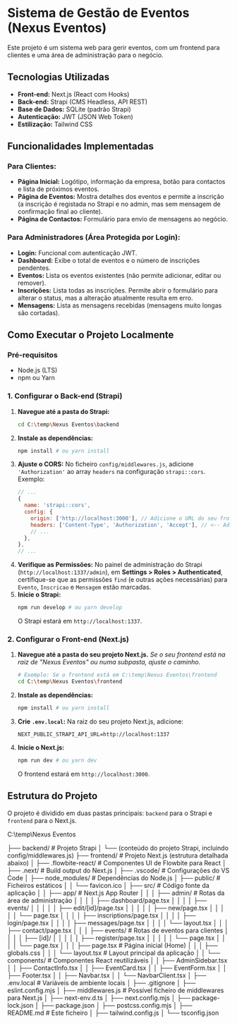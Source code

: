 # Sistema de Gestão de Eventos (Nexus Eventos)

Este projeto é um sistema web para gerir eventos, com um frontend para clientes e uma área de administração para o negócio.

## Tecnologias Utilizadas

* **Front-end:** Next.js (React com Hooks)
* **Back-end:** Strapi (CMS Headless, API REST)
* **Base de Dados:** SQLite (padrão Strapi)
* **Autenticação:** JWT (JSON Web Token)
* **Estilização:** Tailwind CSS

## Funcionalidades Implementadas

### Para Clientes:
* **Página Inicial:** Logótipo, informação da empresa, botão para contactos e lista de próximos eventos.
* **Página de Eventos:** Mostra detalhes dos eventos e permite a inscrição (a inscrição é registada no Strapi e no admin, mas sem mensagem de confirmação final ao cliente).
* **Página de Contactos:** Formulário para envio de mensagens ao negócio.

### Para Administradores (Área Protegida por Login):
* **Login:** Funcional com autenticação JWT.
* **Dashboard:** Exibe o total de eventos e o número de inscrições pendentes.
* **Eventos:** Lista os eventos existentes (não permite adicionar, editar ou remover).
* **Inscrições:** Lista todas as inscrições. Permite abrir o formulário para alterar o status, mas a alteração atualmente resulta em erro.
* **Mensagens:** Lista as mensagens recebidas (mensagens muito longas são cortadas).

## Como Executar o Projeto Localmente

### Pré-requisitos

* Node.js (LTS)
* npm ou Yarn

### 1. Configurar o Back-end (Strapi)

1.  **Navegue até a pasta do Strapi:**
    ```bash
    cd C:\temp\Nexus Eventos\backend
    ```
2.  **Instale as dependências:**
    ```bash
    npm install # ou yarn install
    ```
3.  **Ajuste o CORS:** No ficheiro `config/middlewares.js`, adicione `'Authorization'` ao array `headers` na configuração `strapi::cors`. Exemplo:
    ```javascript
    // ...
    {
      name: 'strapi::cors',
      config: {
        origin: ['http://localhost:3000'], // Adicione o URL do seu frontend Next.js
        headers: ['Content-Type', 'Authorization', 'Accept'], // <-- Adicionar 'Authorization'
        // ...
      },
    },
    // ...
    ```
4.  **Verifique as Permissões:** No painel de administração do Strapi (`http://localhost:1337/admin`), em **Settings > Roles > Authenticated**, certifique-se que as permissões `find` (e outras ações necessárias) para `Evento`, `Inscricao` e `Mensagem` estão marcadas.
5.  **Inicie o Strapi:**
    ```bash
    npm run develop # ou yarn develop
    ```
    O Strapi estará em `http://localhost:1337`.

### 2. Configurar o Front-end (Next.js)

1.  **Navegue até a pasta do seu projeto Next.js.**
    *Se o seu frontend está na raiz de "Nexus Eventos" ou numa subpasta, ajuste o caminho.*
    ```bash
    # Exemplo: Se o frontend está em C:\temp\Nexus Eventos\frontend
    cd C:\temp\Nexus Eventos\frontend
    ```
2.  **Instale as dependências:**
    ```bash
    npm install # ou yarn install
    ```
3.  **Crie `.env.local`:** Na raiz do seu projeto Next.js, adicione:
    ```
    NEXT_PUBLIC_STRAPI_API_URL=http://localhost:1337
    ```
4.  **Inicie o Next.js:**
    ```bash
    npm run dev # ou yarn dev
    ```
    O frontend estará em `http://localhost:3000`.

## Estrutura do Projeto

O projeto é dividido em duas pastas principais: `backend` para o Strapi e `frontend` para o Next.js.

C:\temp\Nexus Eventos

├── backend/                  # Projeto Strapi
│   └── (conteúdo do projeto Strapi, incluindo config/middlewares.js)
├── frontend/                 # Projeto Next.js (estrutura detalhada abaixo)
│   ├── .flowbite-react/      # Componentes UI de Flowbite para React
│   ├── .next/                # Build output do Next.js
│   ├── .vscode/              # Configurações do VS Code
│   ├── node_modules/         # Dependências do Node.js
│   ├── public/               # Ficheiros estáticos
│   │   └── favicon.ico
│   ├── src/                  # Código fonte da aplicação
│   │   ├── app/              # Next.js App Router
│   │   │   ├── admin/        # Rotas da área de administração
│   │   │   │   ├── dashboard/page.tsx
│   │   │   │   ├── events/
│   │   │   │   │   ├── edit/[id]/page.tsx
│   │   │   │   │   ├── new/page.tsx
│   │   │   │   │   └── page.tsx
│   │   │   │   ├── inscriptions/page.tsx
│   │   │   │   ├── login/page.tsx
│   │   │   │   ├── messages/page.tsx
│   │   │   │   └── layout.tsx
│   │   │   ├── contact/page.tsx
│   │   │   ├── events/       # Rotas de eventos para clientes
│   │   │   │   ├── [id]/
│   │   │   │   │   ├── register/page.tsx
│   │   │   │   │   └── page.tsx
│   │   │   │   └── page.tsx
│   │   │   ├── page.tsx      # Página inicial (Home)
│   │   │   ├── globals.css
│   │   │   └── layout.tsx    # Layout principal da aplicação
│   │   └── components/       # Componentes React reutilizáveis
│   │       ├── AdminSidebar.tsx
│   │       ├── ContactInfo.tsx
│   │       ├── EventCard.tsx
│   │       ├── EventForm.tsx
│   │       ├── Footer.tsx
│   │       ├── Navbar.tsx
│   │       └── NavbarClient.tsx
│   ├── .env.local            # Variáveis de ambiente locais
│   ├── .gitignore
│   ├── eslint.config.mjs
│   ├── middlewares.js        # Possível ficheiro de middlewares para Next.js
│   ├── next-env.d.ts
│   ├── next.config.mjs
│   ├── package-lock.json
│   ├── package.json
│   ├── postcss.config.mjs
│   ├── README.md             # Este ficheiro
│   ├── tailwind.config.js
│   └── tsconfig.json
